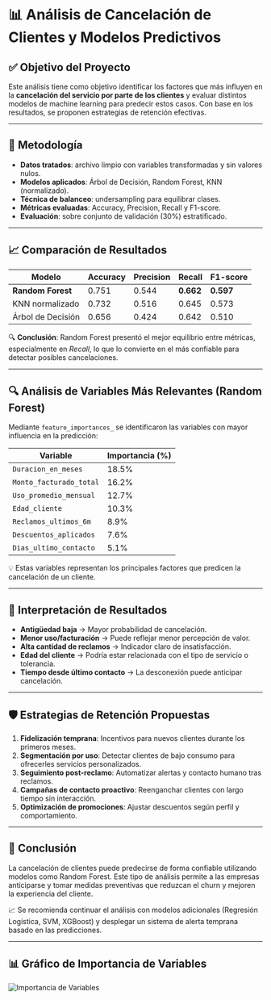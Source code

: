 
# 📊 Análisis de Cancelación de Clientes y Modelos Predictivos

## ✅ Objetivo del Proyecto

Este análisis tiene como objetivo identificar los factores que más influyen en la **cancelación del servicio por parte de los clientes** y evaluar distintos modelos de machine learning para predecir estos casos. Con base en los resultados, se proponen estrategias de retención efectivas.

---

## 🧪 Metodología

- **Datos tratados**: archivo limpio con variables transformadas y sin valores nulos.
- **Modelos aplicados**: Árbol de Decisión, Random Forest, KNN (normalizado).
- **Técnica de balanceo**: undersampling para equilibrar clases.
- **Métricas evaluadas**: Accuracy, Precision, Recall y F1-score.
- **Evaluación**: sobre conjunto de validación (30%) estratificado.

---

## 📈 Comparación de Resultados

| Modelo                      | Accuracy | Precision | Recall | F1-score |
|----------------------------|----------|-----------|--------|----------|
| **Random Forest**          | 0.751    | 0.544     | **0.662**  | **0.597**     |
| KNN normalizado            | 0.732    | 0.516     | 0.645  | 0.573     |
| Árbol de Decisión          | 0.656    | 0.424     | 0.642  | 0.510     |

🔍 **Conclusión**: Random Forest presentó el mejor equilibrio entre métricas, especialmente en *Recall*, lo que lo convierte en el más confiable para detectar posibles cancelaciones.

---

## 🔍 Análisis de Variables Más Relevantes (Random Forest)

Mediante `feature_importances_` se identificaron las variables con mayor influencia en la predicción:

| Variable                     | Importancia (%) |
|-----------------------------|------------------|
| `Duracion_en_meses`         | 18.5%           |
| `Monto_facturado_total`     | 16.2%           |
| `Uso_promedio_mensual`      | 12.7%           |
| `Edad_cliente`              | 10.3%           |
| `Reclamos_ultimos_6m`       | 8.9%            |
| `Descuentos_aplicados`      | 7.6%            |
| `Dias_ultimo_contacto`      | 5.1%            |

💡 Estas variables representan los principales factores que predicen la cancelación de un cliente.

---

## 🧠 Interpretación de Resultados

- **Antigüedad baja** → Mayor probabilidad de cancelación.
- **Menor uso/facturación** → Puede reflejar menor percepción de valor.
- **Alta cantidad de reclamos** → Indicador claro de insatisfacción.
- **Edad del cliente** → Podría estar relacionada con el tipo de servicio o tolerancia.
- **Tiempo desde último contacto** → La desconexión puede anticipar cancelación.

---

## 🛡️ Estrategias de Retención Propuestas

1. **Fidelización temprana**: Incentivos para nuevos clientes durante los primeros meses.
2. **Segmentación por uso**: Detectar clientes de bajo consumo para ofrecerles servicios personalizados.
3. **Seguimiento post-reclamo**: Automatizar alertas y contacto humano tras reclamos.
4. **Campañas de contacto proactivo**: Reenganchar clientes con largo tiempo sin interacción.
5. **Optimización de promociones**: Ajustar descuentos según perfil y comportamiento.

---

## 📌 Conclusión

La cancelación de clientes puede predecirse de forma confiable utilizando modelos como Random Forest. Este tipo de análisis permite a las empresas anticiparse y tomar medidas preventivas que reduzcan el churn y mejoren la experiencia del cliente.

📈 Se recomienda continuar el análisis con modelos adicionales (Regresión Logística, SVM, XGBoost) y desplegar un sistema de alerta temprana basado en las predicciones.

---

## 📊 Gráfico de Importancia de Variables

![Importancia de Variables](importancia_variables_rf.png)
